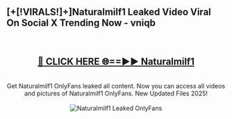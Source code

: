 <h2>[+[!VIRALS!]+]Naturalmilf1 Leaked Video Viral On Social X Trending Now - vniqb</h2>
<br>
<div align="center">
<h2><a href="https://libra.edu.pl?Naturalmilf1" rel="nofollow">🔴 CLICK HERE 🌐==►► Naturalmilf1</a></h2>
<br>
Get Naturalmilf1 OnlyFans leaked all content. Now you can access all videos and pictures of Naturalmilf1 OnlyFans. New Updated Files 2025!
<br>
<br>
<a href="https://libra.edu.pl?Naturalmilf1" rel="nofollow" data-target="animated-image.originalLink"><img src="https://i.ibb.co.com/WyWwxjT/player-gif2.gif" alt="Naturalmilf1 Leaked OnlyFans" style="max-width: 100%; display: inline-block;" data-target="animated-image.originalImage"></a>
</div>
<br>